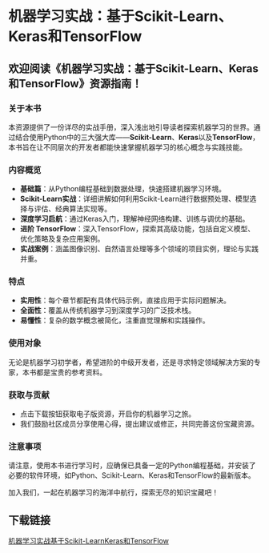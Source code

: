 # 机器学习实战：基于Scikit-Learn、Keras和TensorFlow

## 欢迎阅读《机器学习实战：基于Scikit-Learn、Keras和TensorFlow》资源指南！

### 关于本书

本资源提供了一份详尽的实战手册，深入浅出地引导读者探索机器学习的世界。通过结合使用Python中的三大强大库——**Scikit-Learn**、**Keras**以及**TensorFlow**，本书旨在让不同层次的开发者都能快速掌握机器学习的核心概念与实践技能。

### 内容概览

- **基础篇**：从Python编程基础到数据处理，快速搭建机器学习环境。
- **Scikit-Learn实战**：详细讲解如何利用Scikit-Learn进行数据预处理、模型选择与评估、经典算法实现等。
- **深度学习启航**：通过Keras入门，理解神经网络构建、训练与调优的基础。
- **进阶 TensorFlow**：深入TensorFlow，探索其高级功能，包括自定义模型、优化策略及复杂应用案例。
- **实战案例**：涵盖图像识别、自然语言处理等多个领域的项目实例，理论与实践并重。

### 特点

- **实用性**：每个章节都配有具体代码示例，直接应用于实际问题解决。
- **全面性**：覆盖从传统机器学习到深度学习的广泛技术栈。
- **易懂性**：复杂的数学概念被简化，注重直觉理解和实践操作。
  
### 使用对象

无论是机器学习初学者，希望进阶的中级开发者，还是寻求特定领域解决方案的专家，本书都是宝贵的参考资料。

### 获取与贡献

- 点击下载按钮获取电子版资源，开启你的机器学习之旅。
- 我们鼓励社区成员分享使用心得，提出建议或修正，共同完善这份宝藏资源。

### 注意事项

请注意，使用本书进行学习时，应确保已具备一定的Python编程基础，并安装了必要的软件环境，如Python、Scikit-Learn、Keras和TensorFlow的最新版本。

加入我们，一起在机器学习的海洋中航行，探索无尽的知识宝藏吧！

## 下载链接

[机器学习实战基于Scikit-LearnKeras和TensorFlow](https://pan.quark.cn/s/97f0658fd486)